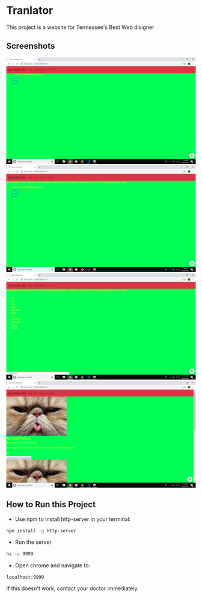 # Tranlator

This project is a website for Tennessee's Best Web disigner

## Screenshots
![Home Page](./ScrShot1.PNG)
![Home Page](./ScrShot2.PNG)
![Home Page](./ScrShot3.PNG)
![Home Page](./ScrShot4.PNG)


## How to Run this Project
* Use npm to install http-server in your terminal:
```sh
npm install -g http-server
```
* Run the server
```sh
hs -p 9999
```
* Open chrome and navigate to:
```
localhost:9999
```
If this doesn't work, contact your doctor immediately.  
